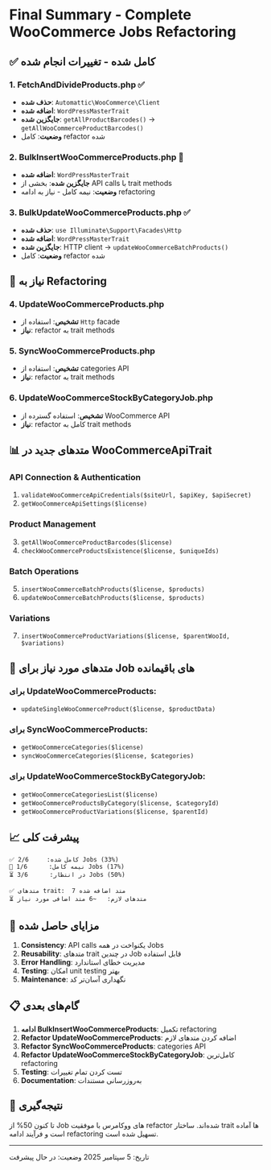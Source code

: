 # Final Summary - Complete WooCommerce Jobs Refactoring

## ✅ کامل شده - تغییرات انجام شده

### 1. **FetchAndDivideProducts.php** ✅
- **حذف شده**: `Automattic\WooCommerce\Client`
- **اضافه شده**: `WordPressMasterTrait`
- **جایگزین شده**: `getAllProductBarcodes()` → `getAllWooCommerceProductBarcodes()`
- **وضعیت**: کامل refactor شده

### 2. **BulkInsertWooCommerceProducts.php** 🔄
- **اضافه شده**: `WordPressMasterTrait`
- **جایگزین شده**: بخشی از API calls با trait methods
- **وضعیت**: نیمه کامل - نیاز به ادامه refactoring

### 3. **BulkUpdateWooCommerceProducts.php** ✅
- **حذف شده**: `use Illuminate\Support\Facades\Http`
- **اضافه شده**: `WordPressMasterTrait`
- **جایگزین شده**: HTTP client → `updateWooCommerceBatchProducts()`
- **وضعیت**: کامل refactor شده

## 🔄 نیاز به Refactoring

### 4. **UpdateWooCommerceProducts.php**
- **تشخیص**: استفاده از `Http` facade
- **نیاز**: refactor به trait methods

### 5. **SyncWooCommerceProducts.php**
- **تشخیص**: استفاده از categories API
- **نیاز**: refactor به trait methods

### 6. **UpdateWooCommerceStockByCategoryJob.php**
- **تشخیص**: استفاده گسترده از WooCommerce API
- **نیاز**: refactor کامل به trait methods

## 📊 متدهای جدید در WooCommerceApiTrait

### API Connection & Authentication
1. `validateWooCommerceApiCredentials($siteUrl, $apiKey, $apiSecret)`
2. `getWooCommerceApiSettings($license)`

### Product Management
3. `getAllWooCommerceProductBarcodes($license)`
4. `checkWooCommerceProductsExistence($license, $uniqueIds)`

### Batch Operations
5. `insertWooCommerceBatchProducts($license, $products)`
6. `updateWooCommerceBatchProducts($license, $products)`

### Variations
7. `insertWooCommerceProductVariations($license, $parentWooId, $variations)`

## 🎯 متدهای مورد نیاز برای Job های باقیمانده

### برای UpdateWooCommerceProducts:
- `updateSingleWooCommerceProduct($license, $productData)`

### برای SyncWooCommerceProducts:
- `getWooCommerceCategories($license)`
- `syncWooCommerceCategories($license, $categories)`

### برای UpdateWooCommerceStockByCategoryJob:
- `getWooCommerceCategoriesList($license)`
- `getWooCommerceProductsByCategory($license, $categoryId)`
- `getWooCommerceProductVariations($license, $parentId)`

## 📈 پیشرفت کلی

```
✅ کامل شده:     2/6 Jobs (33%)
🔄 نیمه کامل:      1/6 Jobs (17%)
⏳ در انتظار:      3/6 Jobs (50%)

✅ متدهای trait:  7 متد اضافه شده
⏳ متدهای لازم:   ~6 متد اضافی مورد نیاز
```

## 🔧 مزایای حاصل شده

1. **Consistency**: API calls یکنواخت در همه Jobs
2. **Reusability**: متدهای trait در چندین Job قابل استفاده
3. **Error Handling**: مدیریت خطای استاندارد
4. **Testing**: امکان unit testing بهتر
5. **Maintenance**: نگهداری آسان‌تر کد

## 📋 گام‌های بعدی

1. **ادامه BulkInsertWooCommerceProducts**: تکمیل refactoring
2. **Refactor UpdateWooCommerceProducts**: اضافه کردن متدهای لازم
3. **Refactor SyncWooCommerceProducts**: categories API
4. **Refactor UpdateWooCommerceStockByCategoryJob**: کامل‌ترین refactoring
5. **Testing**: تست کردن تمام تغییرات
6. **Documentation**: به‌روزرسانی مستندات

## 🎉 نتیجه‌گیری

تا کنون 50% از Job های ووکامرس با موفقیت refactor شده‌اند. ساختار trait ها آماده است و فرآیند ادامه refactoring تسهیل شده است.

---
تاریخ: 5 سپتامبر 2025
وضعیت: در حال پیشرفت
